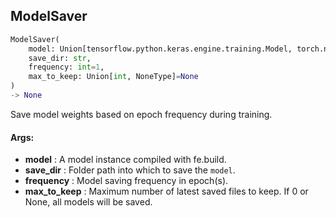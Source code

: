 ## ModelSaver
```python
ModelSaver(
	model: Union[tensorflow.python.keras.engine.training.Model, torch.nn.modules.module.Module],
	save_dir: str,
	frequency: int=1,
	max_to_keep: Union[int, NoneType]=None
)
-> None
```
Save model weights based on epoch frequency during training.


#### Args:

* **model** :  A model instance compiled with fe.build.
* **save_dir** :  Folder path into which to save the `model`.
* **frequency** :  Model saving frequency in epoch(s).
* **max_to_keep** :  Maximum number of latest saved files to keep. If 0 or None, all models will be saved.